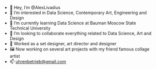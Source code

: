 - 👋 Hey, I’m @AlexLivadius
- 👀 I’m interested in Data Science, Contemporary Art, Engineering and Design
- 🌱 I’m currently learning Data Science at Bauman Moscow State Technical University
- 💞️ I’m looking to collaborate everything related to Data Science, Art and Design
- 🎏 Worked as a set designer, art director and designer
- 🖼 Now working on several art projects with my friend famous collage artist
- 📫 uhrenbetrieb@gmail.com

<!---
AlexLivadius/AlexLivadius is a ✨ special ✨ repository because its `README.md` (this file) appears on your GitHub profile.
You can click the Preview link to take a look at your changes.
--->
